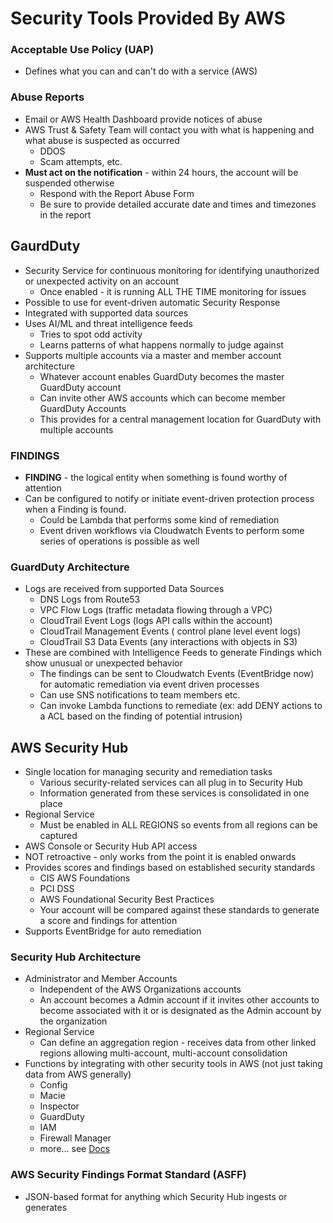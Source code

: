 # Security Tools Provided By AWS

### Acceptable Use Policy (UAP)

- Defines what you can and can't do with a service (AWS)

### Abuse Reports

- Email or AWS Health Dashboard provide notices of abuse
- AWS Trust & Safety Team will contact you with what is happening and what abuse is suspected as occurred
  - DDOS
  - Scam attempts, etc.
- **Must act on the notification** - within 24 hours, the account will be suspended otherwise
  - Respond with the Report Abuse Form
  - Be sure to provide detailed accurate date and times and timezones in the report

## GaurdDuty

- Security Service for continuous monitoring for identifying unauthorized or unexpected activity on an account
  - Once enabled - it is running ALL THE TIME monitoring for issues
- Possible to use for event-driven automatic Security Response
- Integrated with supported data sources
- Uses AI/ML and threat intelligence feeds
  - Tries to spot odd activity
  - Learns patterns of what happens normally to judge against
- Supports multiple accounts via a master and member account architecture
  - Whatever account enables GuardDuty becomes the master GuardDuty account
  - Can invite other AWS accounts which can become member GuardDuty Accounts
  - This provides for a central management location for GuardDuty with multiple accounts

### FINDINGS

- **FINDING** - the logical entity when something is found worthy of attention
- Can be configured to notify or initiate event-driven protection process when a Finding is found.
  - Could be Lambda that performs some kind of remediation
  - Event driven workflows via Cloudwatch Events to perform some series of operations is possible as well

### GuardDuty Architecture

- Logs are received from supported Data Sources
  - DNS Logs from Route53
  - VPC Flow Logs (traffic metadata flowing through a VPC)
  - CloudTrail Event Logs (logs API calls within the account)
  - CloudTrail Management Events ( control plane level event logs)
  - CloudTrail S3 Data Events (any interactions with objects in S3)
- These are combined with Intelligence Feeds to generate Findings which show unusual or unexpected behavior
  - The findings can be sent to Cloudwatch Events (EventBridge now) for automatic remediation via event driven processes
  - Can use SNS notifications to team members etc.
  - Can invoke Lambda functions to remediate (ex: add DENY actions to a ACL based on the finding of potential intrusion)

## AWS Security Hub

- Single location for managing security and remediation tasks
  - Various security-related services can all plug in to Security Hub
  - Information generated from these services is consolidated in one place
- Regional Service
  - Must be enabled in ALL REGIONS so events from all regions can be captured
- AWS Console or Security Hub API access
- NOT retroactive - only works from the point it is enabled onwards
- Provides scores and findings based on established security standards
  - CIS AWS Foundations
  - PCI DSS
  - AWS Foundational Security Best Practices
  - Your account will be compared against these standards to generate a score and findings for attention
- Supports EventBridge for auto remediation

### Security Hub Architecture

- Administrator and Member Accounts
  - Independent of the AWS Organizations accounts
  - An account becomes a Admin account if it invites other accounts to become associated with it or is designated as the Admin account by the organization
- Regional Service
  - Can define an aggregation region - receives data from other linked regions allowing multi-account, multi-account consolidation
- Functions by integrating with other security tools in AWS (not just taking data from AWS generally)
  - Config
  - Macie
  - Inspector
  - GuardDuty
  - IAM
  - Firewall Manager
  - more... see [Docs](https://docs.aws.amazon.com/securityhub/latest/userguide/securityhub-findings-providers.html)


### AWS Security Findings Format Standard (ASFF)

- JSON-based format for anything which Security Hub ingests or generates

